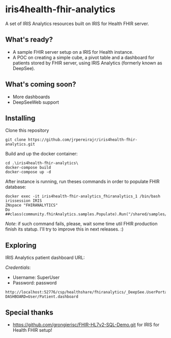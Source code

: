 # iris4health-fhir-analytics

A set of IRIS Analytics resources built on IRIS for Health FHIR server.

## What's ready?

* A sample FHIR server setup on a IRIS for Health instance.
* A POC on creating a simple cube, a pivot table and a dashboard for patients stored by FHIR server, using IRIS Analytics (formerly known as DeepSee).

## What's coming soon?

* More dashboards
* DeepSeeWeb support

## Installing

Clone this repository

```
git clone https://github.com/jrpereirajr/iris4health-fhir-analytics.git
```

Build and up the docker container:

```
cd .\iris4health-fhir-analytics\
docker-compose build
docker-compose up -d
```

After instance is running, run theses commands in order to populate FHIR database:

```
docker exec -it iris4health-fhir-analytics_fhiranalytics_1 /bin/bash
irissession IRIS
ZNspace "FHIRANALYTICS"
Do ##class(community.fhirAnalytics.samples.Populate).Run("/shared/samples/")
```

*Note*: if such command fails, please, wait some time util FHIR production finish its statup. I'll try to improve this in next releases. :)

## Exploring

IRIS Analytics patient dashboard URL:

*Credentials*:
 * Username: SuperUser
 * Password: password

```
http://localhost:52776/csp/healthshare/fhiranalytics/_DeepSee.UserPortal.DashboardViewer.zen?DASHBOARD=User/Patient.dashboard
```

## Special thanks

* https://github.com/grongierisc/FHIR-HL7v2-SQL-Demo.git for IRIS for Health FHIR setup!